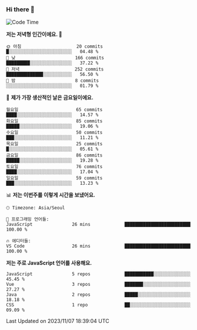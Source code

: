 ### Hi there 👋

<!--
**hi-aa/hi-aa** is a ✨ _special_ ✨ repository because its `README.md` (this file) appears on your GitHub profile.

Here are some ideas to get you started:

- 🔭 I’m currently working on ...
- 🌱 I’m currently learning ...
- 👯 I’m looking to collaborate on ...
- 🤔 I’m looking for help with ...
- 💬 Ask me about ...
- 📫 How to reach me: ...
- 😄 Pronouns: ...
- ⚡ Fun fact: ...
-->

<!--START_SECTION:waka-->
![Code Time](http://img.shields.io/badge/Code%20Time-27%20hrs%2028%20mins-blue)

**저는 저녁형 인간이에요. 🦉** 

```text
🌞 아침                     20 commits          █░░░░░░░░░░░░░░░░░░░░░░░░   04.48 % 
🌆 낮　                     166 commits         █████████░░░░░░░░░░░░░░░░   37.22 % 
🌃 저녁                     252 commits         ██████████████░░░░░░░░░░░   56.50 % 
🌙 밤　                     8 commits           ░░░░░░░░░░░░░░░░░░░░░░░░░   01.79 % 
```
📅 **제가 가장 생산적인 날은 금요일이에요.** 

```text
월요일                      65 commits          ████░░░░░░░░░░░░░░░░░░░░░   14.57 % 
화요일                      85 commits          █████░░░░░░░░░░░░░░░░░░░░   19.06 % 
수요일                      50 commits          ███░░░░░░░░░░░░░░░░░░░░░░   11.21 % 
목요일                      25 commits          █░░░░░░░░░░░░░░░░░░░░░░░░   05.61 % 
금요일                      86 commits          █████░░░░░░░░░░░░░░░░░░░░   19.28 % 
토요일                      76 commits          ████░░░░░░░░░░░░░░░░░░░░░   17.04 % 
일요일                      59 commits          ███░░░░░░░░░░░░░░░░░░░░░░   13.23 % 
```


📊 **저는 이번주를 이렇게 시간을 보냈어요.** 

```text
🕑︎ Timezone: Asia/Seoul

💬 프로그래밍 언어들: 
JavaScript               26 mins             █████████████████████████   100.00 % 

🔥 에디터들: 
VS Code                  26 mins             █████████████████████████   100.00 % 
```

**저는 주로 JavaScript 언어를 사용해요.** 

```text
JavaScript               5 repos             ███████████░░░░░░░░░░░░░░   45.45 % 
Vue                      3 repos             ███████░░░░░░░░░░░░░░░░░░   27.27 % 
Java                     2 repos             █████░░░░░░░░░░░░░░░░░░░░   18.18 % 
CSS                      1 repo              ██░░░░░░░░░░░░░░░░░░░░░░░   09.09 % 
```




 Last Updated on 2023/11/07 18:39:04 UTC
<!--END_SECTION:waka-->
